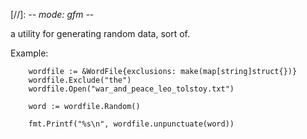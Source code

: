 [//]: -*- mode: gfm -*-


a utility for generating random data, sort of.

Example:

```
	wordfile := &WordFile{exclusions: make(map[string]struct{})}
	wordfile.Exclude("the")
	wordfile.Open("war_and_peace_leo_tolstoy.txt")

	word := wordfile.Random()

	fmt.Printf("%s\n", wordfile.unpunctuate(word))


```
